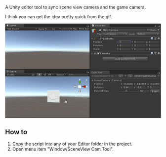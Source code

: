 A Unity editor tool to sync scene view camera and the game camera.

I think you can get the idea pretty quick from the gif.

![](readmeRes/record.gif)



## How to

1. Copy the script into any of your Editor folder in the project.
2. Open menu item "Window/SceneView Cam Tool".
